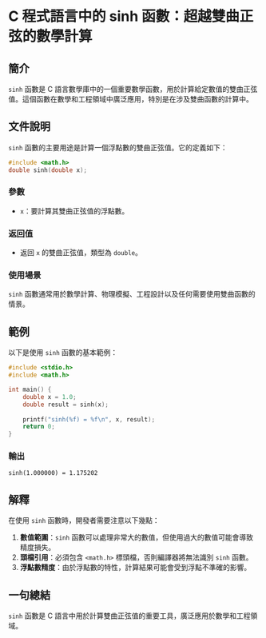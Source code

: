 <!--
Meta Description: # C 程式語言中的 sinh 函數：超越雙曲正弦的數學計算 ## 簡介 `sinh` 函數是 C 語言數學庫中的一個重要數學函數，用於計算給定數值的雙曲正弦值。這個函數在數學和工程領域中廣泛應用，特別是在涉及雙曲函數的計算中。 ## 文件說明 `sinh` 函數的主要用途是計算一個浮點數的雙曲正弦...
Meta Keywords: sinh, double, include, math, 函數是
-->

# C 程式語言中的 sinh 函數：超越雙曲正弦的數學計算

## 簡介
`sinh` 函數是 C 語言數學庫中的一個重要數學函數，用於計算給定數值的雙曲正弦值。這個函數在數學和工程領域中廣泛應用，特別是在涉及雙曲函數的計算中。

## 文件說明
`sinh` 函數的主要用途是計算一個浮點數的雙曲正弦值。它的定義如下：

```c
#include <math.h>
double sinh(double x);
```

### 參數
- `x`：要計算其雙曲正弦值的浮點數。

### 返回值
- 返回 `x` 的雙曲正弦值，類型為 `double`。

### 使用場景
`sinh` 函數通常用於數學計算、物理模擬、工程設計以及任何需要使用雙曲函數的情景。

## 範例
以下是使用 `sinh` 函數的基本範例：

```c
#include <stdio.h>
#include <math.h>

int main() {
    double x = 1.0;
    double result = sinh(x);
    
    printf("sinh(%f) = %f\n", x, result);
    return 0;
}
```

### 輸出
```
sinh(1.000000) = 1.175202
```

## 解釋
在使用 `sinh` 函數時，開發者需要注意以下幾點：

1. **數值範圍**：`sinh` 函數可以處理非常大的數值，但使用過大的數值可能會導致精度損失。
2. **頭檔引用**：必須包含 `<math.h>` 標頭檔，否則編譯器將無法識別 `sinh` 函數。
3. **浮點數精度**：由於浮點數的特性，計算結果可能會受到浮點不準確的影響。

## 一句總結
`sinh` 函數是 C 語言中用於計算雙曲正弦值的重要工具，廣泛應用於數學和工程領域。